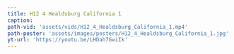 ```yaml
---
title: H12 4 Healdsburg California 1
caption:
path-vid: 'assets/vids/H12_4_Healdsburg_California_1.mp4'
path-poster: 'assets/images/posters/H12_4_Healdsburg_California_1.jpg'
yt-url: 'https://youtu.be/LHDah7GwiIk'
---
```

